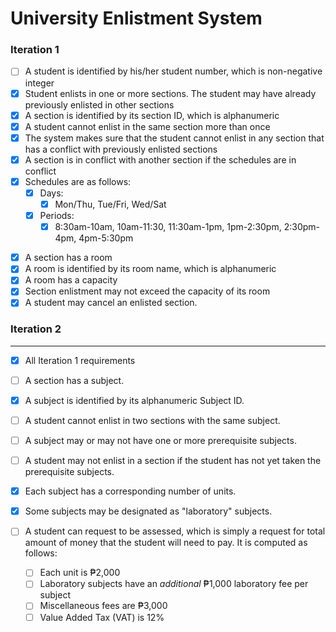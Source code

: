 # University Enlistment System

### Iteration 1

- [ ] A student is identified by his/her student number, which is non-negative integer
- [X] Student enlists in one or more sections. The student may have already previously enlisted in other sections
- [X] A section is identified by its section ID, which is alphanumeric
- [X] A student cannot enlist in the same section more than once
- [X] The system makes sure that the student cannot enlist in any section that has a conflict with previously enlisted sections
- [X] A section is in conflict with another section if the schedules are in conflict
- [X] Schedules are as follows:
  - [X] Days:
    - [X] Mon/Thu, Tue/Fri, Wed/Sat
  - [X] Periods:
    - [X] 8:30am-10am, 10am-11:30, 11:30am-1pm, 1pm-2:30pm, 2:30pm-4pm, 4pm-5:30pm

* [X] A section has a room
* [X] A room is identified by its room name, which is alphanumeric
* [X] A room has a capacity
* [X] Section enlistment may not exceed the capacity of its room
* [X] A student may cancel an enlisted section.

### Iteration 2

---

* [X] All Iteration 1 requirements
* [ ] A section has a subject.
* [X] A subject is identified by its alphanumeric Subject ID.
* [ ] A student cannot enlist in two sections with the same subject.
* [ ] A subject may or may not have one or more prerequisite subjects.
* [ ] A student may not enlist in a section if the student has not yet taken the prerequisite subjects.
* [X] Each subject has a corresponding number of units.
* [X] Some subjects may be designated as "laboratory" subjects.
* [ ] A student can request to be assessed, which is simply a request for total amount of money that the student will need to pay. It is computed as follows:

  * [ ] Each unit is ₱2,000
  * [ ] Laboratory subjects have an *additional* ₱1,000 laboratory fee per subject
  * [ ] Miscellaneous fees are ₱3,000
  * [ ] Value Added Tax (VAT) is 12%
